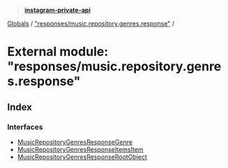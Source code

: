 > **[instagram-private-api](../README.md)**

[Globals](../globals.md) / ["responses/music.repository.genres.response"](_responses_music_repository_genres_response_.md) /

# External module: "responses/music.repository.genres.response"

## Index

### Interfaces

* [MusicRepositoryGenresResponseGenre](../interfaces/_responses_music_repository_genres_response_.musicrepositorygenresresponsegenre.md)
* [MusicRepositoryGenresResponseItemsItem](../interfaces/_responses_music_repository_genres_response_.musicrepositorygenresresponseitemsitem.md)
* [MusicRepositoryGenresResponseRootObject](../interfaces/_responses_music_repository_genres_response_.musicrepositorygenresresponserootobject.md)